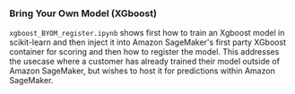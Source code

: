 ### Bring Your Own Model (XGboost)
`xgboost_BYOM_register.ipynb` shows first how to train an Xgboost model in scikit-learn and then inject it into Amazon SageMaker's first party XGboost container for scoring and then how to register the model. This addresses the usecase where a customer has already trained their model outside of Amazon SageMaker, but wishes to host it for predictions within Amazon SageMaker.